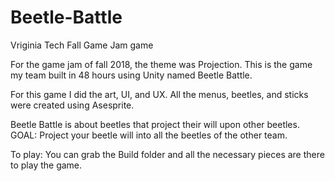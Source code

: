 # Beetle-Battle
Vriginia Tech Fall Game Jam game

For the game jam of fall 2018, the theme was Projection.
This is the game my team built in 48 hours using Unity named Beetle Battle. 

For this game I did the art, UI, and UX.
All the menus, beetles, and sticks were created using Asesprite.

Beetle Battle is about beetles that project their will upon other beetles.
GOAL: Project your beetle will into all the beetles of the other team.

To play:
You can grab the Build folder and all the necessary pieces are there to play the game.
